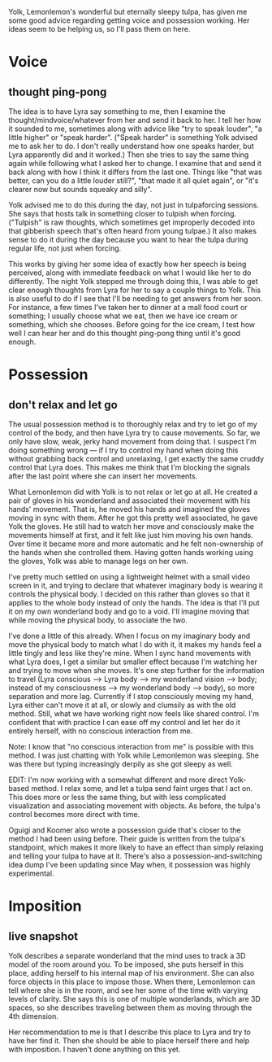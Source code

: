 Yolk, Lemonlemon's wonderful but eternally sleepy tulpa, has given me some good advice regarding getting voice and possession working. Her ideas seem to be helping us, so I'll pass them on here.

# Voice
## thought ping-pong

The idea is to have Lyra say something to me, then I examine the thought/mindvoice/whatever from her and send it back to her. I tell her how it sounded to me, sometimes along with advice like "try to speak louder", "a little higher" or "speak harder". ("Speak harder" is something Yolk advised me to ask her to do. I don't really understand how one speaks harder, but Lyra apparently did and it worked.) Then she tries to say the same thing again while following what I asked her to change. I examine that and send it back along with how I think it differs from the last one. Things like "that was better, can you do a little louder still?", "that made it all quiet again", or "it's clearer now but sounds squeaky and silly".

Yolk advised me to do this during the day, not just in tulpaforcing sessions. She says that hosts talk in something closer to tulpish when forcing. ("Tulpish" is raw thoughts, which sometimes get improperly decoded into that gibberish speech that's often heard from young tulpae.) It also makes sense to do it during the day because you want to hear the tulpa during regular life, not just when forcing.

This works by giving her some idea of exactly how her speech is being perceived, along with immediate feedback on what I would like her to do differently. The night Yolk stepped me through doing this, I was able to get clear enough thoughts from Lyra for her to say a couple things to Yolk. This is also useful to do if I see that I'll be needing to get answers from her soon. For instance, a few times I've taken her to dinner at a mall food court or something; I usually choose what we eat, then we have ice cream or something, which she chooses. Before going for the ice cream, I test how well I can hear her and do this thought ping-pong thing until it's good enough.

# Possession
## don't relax and let go

The usual possession method is to thoroughly relax and try to let go of my control of the body, and then have Lyra try to cause movements. So far, we only have slow, weak, jerky hand movement from doing that. I suspect I'm doing something wrong — if I try to control my hand when doing this without grabbing back control and unrelaxing, I get exactly the same cruddy control that Lyra does. This makes me think that I'm blocking the signals after the last point where she can insert her movements.

What Lemonlemon did with Yolk is to not relax or let go at all. He created a pair of gloves in his wonderland and associated their movement with his hands' movement. That is, he moved his hands and imagined the gloves moving in sync with them. After he got this pretty well associated, he gave Yolk the gloves. He still had to watch her move and consciously make the movements himself at first, and it felt like just him moving his own hands. Over time it became more and more automatic and he felt non-ownership of the hands when she controlled them. Having gotten hands working using the gloves, Yolk was able to manage legs on her own.

I've pretty much settled on using a lightweight helmet with a small video screen in it, and trying to declare that whatever imaginary body is wearing it controls the physical body. I decided on this rather than gloves so that it applies to the whole body instead of only the hands. The idea is that I'll put it on my own wonderland body and go to a void. I'll imagine moving that while moving the physical body, to associate the two.

I've done a little of this already. When I focus on my imaginary body and move the physical body to match what I do with it, it makes my hands feel a little tingly and less like they're mine. When I sync hand movements with what Lyra does, I get a similar but smaller effect because I'm watching her and trying to move when she moves. It's one step further for the information to travel (Lyra conscious —> Lyra body —> my wonderland vision —> body; instead of my consciousness —> my wonderland body —> body), so more separation and more lag. Currently if I stop consciously moving my hand, Lyra either can't move it at all, or slowly and clumsily as with the old method. Still, what we have working right now feels like shared control. I'm confident that with practice I can ease off my control and let her do it entirely herself, with no conscious interaction from me.

Note: I know that "no conscious interaction from me" is possible with this method. I was just chatting with Yolk while Lemonlemon was sleeping. She was there but typing increasingly derpily as she got sleepy as well.

EDIT: I'm now working with a somewhat different and more direct Yolk-based method. I relax some, and let a tulpa send faint urges that I act on. This does more or less the same thing, but with less complicated visualization and associating movement with objects. As before, the tulpa's control becomes more direct with time.

Oguigi and Koomer also wrote a possession guide that's closer to the method I had been using before. Their guide is written from the tulpa's standpoint, which makes it more likely to have an effect than simply relaxing and telling your tulpa to have at it. There's also a possession-and-switching idea dump I've been updating since May when, it possession was highly experimental.

# Imposition
## live snapshot

Yolk describes a separate wonderland that the mind uses to track a 3D model of the room around you. To be imposed, she puts herself in this place, adding herself to his internal map of his environment. She can also force objects in this place to impose those. When there, Lemonlemon can tell where she is in the room, and see her some of the time with varying levels of clarity. She says this is one of multiple wonderlands, which are 3D spaces, so she describes traveling between them as moving through the 4th dimension.

Her recommendation to me is that I describe this place to Lyra and try to have her find it. Then she should be able to place herself there and help with imposition. I haven't done anything on this yet.
